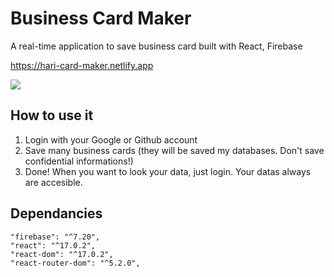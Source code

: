 # Business Card Maker

A real-time application to save business card built with React, Firebase

https://hari-card-maker.netlify.app

<p><img src="https://user-images.githubusercontent.com/63278754/129726000-256afc93-119f-4ac0-9e50-3126e3be6b95.png"/></p>

## How to use it
1. Login with your Google or Github account
2. Save many business cards (they will be saved my databases. Don't save confidential informations!)
3. Done! When you want to look your data, just login. Your datas always are accesible.

## Dependancies
    "firebase": "^7.20",
    "react": "^17.0.2",
    "react-dom": "^17.0.2",
    "react-router-dom": "^5.2.0",
